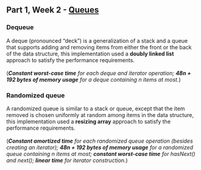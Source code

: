 ## Part 1, Week 2 - [Queues](https://coursera.cs.princeton.edu/algs4/assignments/queues/specification.php) 
### Dequeue
A deque (pronounced “deck”) is a generalization of a stack and a queue that supports adding and removing items from either the front or the back of the data structure, 
this implementation used a **doubly linked list** approach to satisfy the performance requirements.\
\
(***Constant worst-case time** for each deque and iterator operation; **48n + 192 bytes of memory usage** for a deque containing n items at most.*) 
### Randomized queue
A randomized queue is similar to a stack or queue, except that the item removed is chosen uniformly at random among items in the data structure,
this implementation used a **resizing array** approach to satisfy the performance requirements.\
\
(***Constant amortized time** for each randomized queue operation (besides creating an iterator); 
**48n + 192 bytes of memory usage** for a randomized queue containing n items at most;
**constant worst-case time** for hasNext() and next(); **linear time** for iterator construction.*)
